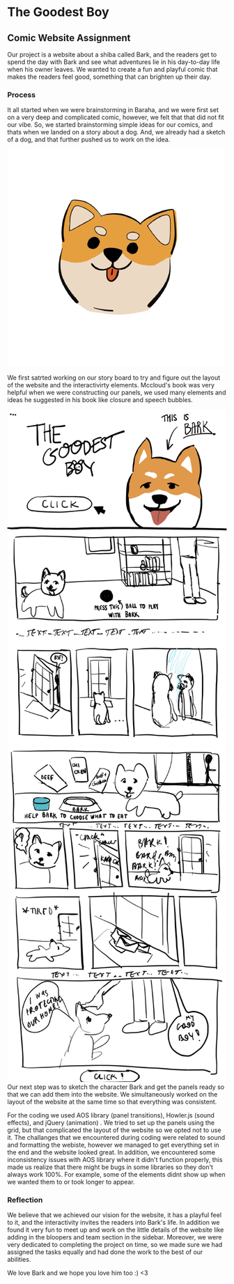 # The Goodest Boy
## Comic Website Assignment

Our project is a website about a shiba called Bark, and the readers get to spend the day with Bark and see what adventures lie in his day-to-day life when his owner leaves. We wanted to create a fun and playful comic that makes the readers feel good, something that can brighten up their day.

### Process

It all started when we were brainstorming in Baraha, and we were first set on a very deep and complicated comic, however, we felt that that did not fit our vibe. So, we started brainstorming simple ideas for our comics, and thats when we landed on a story about a dog. And, we already had a sketch of a dog, and that further pushed us to work on the idea. 

![](https://github.com/FatimaAlmaazmi/ComLab-Spring2022-Assignment2/blob/main/images/dog1.png)

We first satrted working on our story board to try and figure out the layout of the website and the interactivirty elements. Mccloud's book was very helpful when we were constructing our panels, we used many elements and ideas he suggested in his book like closure and speech bubbles. 

![](https://github.com/FatimaAlmaazmi/ComLab-Spring2022-Assignment2/blob/main/images/Untitled%20-%202%20March%202022%2021.48.jpg)
![](https://github.com/FatimaAlmaazmi/ComLab-Spring2022-Assignment2/blob/main/images/Untitled%20-%202%20March%202022%2023.53.jpg)
Our next step was to sketch the character Bark and get the panels ready so that we can add them into the website. We simultaneously worked on the layout of the website at the same time so that everything was consistent.

For the coding we used AOS library (panel transitions), Howler.js (sound effects), and jQuery (animation) . We tried to set up the panels using the grid, but that complicated the layout of the website so we opted not to use it.
The challanges that we encountered during coding were related to sound and formatting the webiste, however we managed to get everything set in the end and the website looked great.
In addition, we encountered some inconsistency issues with AOS library where it didn't function properly, this made us realize that there might be bugs in some libraries so they don't always work 100%. For example, some of the elements didnt show up when we wanted them to or took longer to appear.

### Reflection

We believe that we achieved our vision for the website, it has a playful feel to it, and the interactivity invites the readers into Bark's life. In addition we found it very fun to meet up and work on the little details of the website like adding in the bloopers and team section in the sidebar. Moreover, we were very dedicated to completing the project on time, so we made sure we had assigned the tasks equally and had done the work to the best of our abilities.



We love Bark and we hope you love him too :) <3
